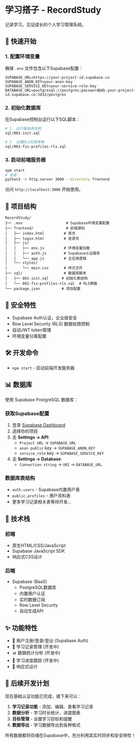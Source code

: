 # 学习搭子 - RecordStudy

记录学习，见证成长的个人学习管理系统。

## 🚀 快速开始

### 1. 配置环境变量
确保 `.env` 文件包含以下Supabase配置：
```env
SUPABASE_URL=https://your-project-id.supabase.co
SUPABASE_ANON_KEY=your-anon-key
SUPABASE_SERVICE_KEY=your-service-role-key
DATABASE_URL=postgresql://postgres:password@db.your-project-id.supabase.co:5432/postgres
```

### 2. 初始化数据库
在Supabase控制台运行以下SQL脚本：
```bash
# 1. 运行基础表结构
sql/001-init.sql

# 2. 设置RLS权限策略
sql/002-fix-profiles-rls.sql
```

### 3. 启动前端服务器
```bash
npm start
# 或者
python3 -m http.server 3000 --directory frontend
```

访问 `http://localhost:3000` 开始使用。

## 📁 项目结构

```
RecordStudy/
├── .env                    # Supabase环境变量配置
├── frontend/               # 前端源码
│   ├── index.html         # 首页
│   ├── login.html         # 登录页
│   ├── js/
│   │   ├── env.js         # 环境变量加载
│   │   ├── auth.js        # Supabase认证服务
│   │   └── app.js         # 主应用逻辑
│   └── styles/
│       └── main.css       # 样式文件
├── sql/                   # 数据库脚本
│   ├── 001-init.sql      # 初始化表结构
│   └── 002-fix-profiles-rls.sql  # RLS策略
└── package.json          # 项目配置
```

## 🔐 安全特性

- Supabase Auth认证，企业级安全
- Row Level Security (RLS) 数据权限控制
- 自动JWT token管理
- 环境变量分离配置

## 🛠️ 开发命令

- `npm start` - 启动前端开发服务器

## 📊 数据库

使用 Supabase PostgreSQL 数据库：

### 获取Supabase配置
1. 登录 [Supabase Dashboard](https://app.supabase.com)
2. 选择你的项目
3. 去 **Settings → API**:
   - `Project URL` → `SUPABASE_URL`
   - `anon public` key → `SUPABASE_ANON_KEY` 
   - `service_role` key → `SUPABASE_SERVICE_KEY`
4. 去 **Settings → Database**:
   - `Connection string` → `URI` → `DATABASE_URL`

### 数据库表结构
- `auth.users` - Supabase内置用户表
- `public.profiles` - 用户资料表
- 更多学习记录相关表等待开发...

## 🔧 技术栈

### 前端
- 原生HTML/CSS/JavaScript
- Supabase JavaScript SDK
- 响应式CSS设计

### 后端
- Supabase (BaaS)
  - PostgreSQL数据库
  - 内置用户认证
  - 实时数据订阅
  - Row Level Security
  - 自动生成API

## ✨ 功能特性

- 🔐 用户注册/登录/登出 (Supabase Auth)
- 📝 学习记录管理 (开发中)
- 📊 数据统计分析 (开发中)
- 🎯 学习进度跟踪 (开发中)
- 📱 响应式设计

## 🎯 后续开发计划

现在基础认证功能已完成，接下来可以：

1. **学习记录功能** - 添加、编辑、查看学习记录
2. **数据分析** - 学习时长统计、进度图表
3. **目标管理** - 设置学习目标和提醒
4. **数据导出** - 学习数据导出到各种格式

所有数据都将存储在Supabase中，充分利用其实时同步和安全特性！